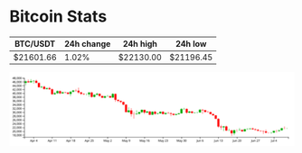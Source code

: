 # Bitcoin Stats

BTC/USDT|24h change|24h high|24h low|
|---|---|---|---|
|$21601.66|1.02%|$22130.00|$21196.45|

<img src="./chart.svg">
